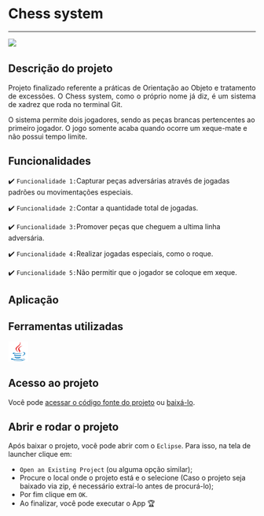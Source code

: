 # Chess system
<hr>
   <img src="http://img.shields.io/static/v1?label=STATUS&message=CONCLUIDO&color=RED&style=for-the-badge"/>

## Descrição do projeto
<p align="justify">
Projeto finalizado referente a práticas de Orientação ao Objeto e tratamento de excessões. O Chess system, como o próprio nome já diz, é um sistema de xadrez que roda no
terminal Git.

O sistema permite dois jogadores, sendo as peças brancas pertencentes ao primeiro jogador. O jogo somente acaba quando ocorre um xeque-mate e não possui tempo limite. 

## Funcionalidades
:heavy_check_mark: `Funcionalidade 1:`Capturar peças adversárias através de jogadas padrões ou movimentações especiais.

:heavy_check_mark: `Funcionalidade 2:`Contar a quantidade total de jogadas.

:heavy_check_mark: `Funcionalidade 3:`Promover peças que cheguem a ultima linha adversária.

:heavy_check_mark: `Funcionalidade 4:`Realizar jogadas especiais, como o roque.

:heavy_check_mark: `Funcionalidade 5:`Não permitir que o jogador se coloque em xeque.

## Aplicação


## Ferramentas utilizadas

<a href="https://www.java.com" target="_blank"> <img src="https://raw.githubusercontent.com/devicons/devicon/master/icons/java/java-original.svg" alt="java" width="40" height="40"/> </a> 

## Acesso ao projeto

Você pode [acessar o código fonte do projeto](https://github.com/RonaldAG/chess-system-java) ou [baixá-lo](https://github.com/RonaldAG/chess=system-java).

## Abrir e rodar o projeto

Após baixar o projeto, você pode abrir com o `Eclipse`. Para isso, na tela de launcher clique em:

- `Open an Existing Project` (ou alguma opção similar);
- Procure o local onde o projeto está e o selecione (Caso o projeto seja baixado via zip, é necessário extraí-lo antes de procurá-lo);
- Por fim clique em `OK`.
- Ao finalizar, você pode executar o App 🏆


